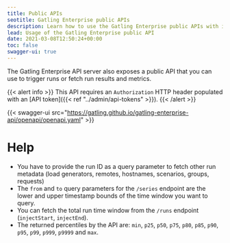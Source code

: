 ```yaml
---
title: Public APIs
seotitle: Gatling Enterprise public APIs
description: Learn how to use the Gatling Enterprise public APIs with its Swagger (OpenAPI) documentation.
lead: Usage of the Gatling Enterprise public API
date: 2021-03-08T12:50:24+00:00
toc: false
swagger-ui: true
---
```


The Gatling Enterprise API server also exposes a public API that you can use to trigger runs or fetch run results and metrics.

{{< alert info >}}
This API requires an `Authorization` HTTP header populated with an [API token]({{< ref "../admin/api-tokens" >}}).
{{< /alert >}}

{{< swagger-ui src="https://gatling.github.io/gatling-enterprise-api/openapi/openapi.yaml" >}}

# Help
- You have to provide the run ID as a query parameter to fetch other run metadata (load generators, remotes, hostnames, scenarios, groups, requests)
- The `from` and `to` query parameters for the `/series` endpoint are the lower and upper timestamp bounds of the time window you want to query. 
- You can fetch the total run time window from the `/runs` endpoint (`injectStart`, `injectEnd`).
- The returned percentiles by the API are: `min`, `p25`, `p50`, `p75`, `p80`, `p85`, `p90`, `p95`, `p99`, `p999`, `p9999` and `max`.
